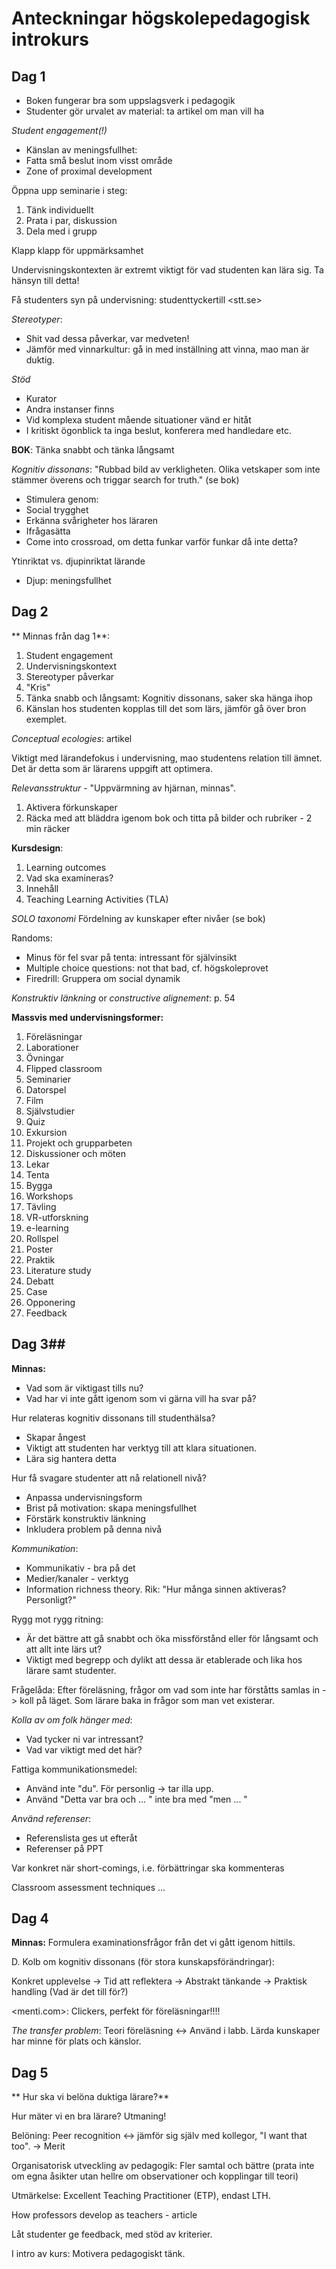 # Anteckningar högskolepedagogisk introkurs #

## Dag 1 ##

* Boken fungerar bra som uppslagsverk i pedagogik
* Studenter gör urvalet av material: ta artikel om man vill ha

_Student engagement(!)_

* Känslan av meningsfullhet:
* Fatta små beslut inom visst område
* Zone of proximal development

Öppna upp seminarie i steg: 

1. Tänk individuellt
2. Prata i par, diskussion
3. Dela med i grupp

Klapp klapp för uppmärksamhet

Undervisningskontexten är extremt viktigt för vad studenten kan lära sig. Ta hänsyn till detta!

Få studenters syn på undervisning: studenttyckertill <stt.se>

_Stereotyper_:

* Shit vad dessa påverkar, var medveten!
* Jämför med vinnarkultur: gå in med inställning att vinna, mao man är duktig. 

_Stöd_

* Kurator
* Andra instanser finns
* Vid komplexa student mående situationer vänd er hitåt
* I kritiskt ögonblick ta inga beslut, konferera med handledare etc.

**BOK**: Tänka snabbt och tänka långsamt

_Kognitiv dissonans_: "Rubbad bild av verkligheten. Olika vetskaper som inte stämmer överens och triggar search for truth." (se bok)
* Stimulera genom: 
* Social trygghet
* Erkänna svårigheter hos läraren
* Ifrågasätta 
* Come into crossroad, om detta funkar varför funkar då inte detta?

Ytinriktat vs. djupinriktat lärande

* Djup: meningsfullhet

## Dag 2 ##

** Minnas från dag 1**: 
1. Student engagement
2. Undervisningskontext
3. Stereotyper påverkar
4. "Kris"
5. Tänka snabb och långsamt: Kognitiv dissonans, saker ska hänga ihop
6. Känslan hos studenten kopplas till det som lärs, jämför gå över bron exemplet. 

_Conceptual ecologies_: artikel

Viktigt med lärandefokus i undervisning, mao studentens relation till ämnet. Det är detta som är lärarens uppgift att optimera. 

_Relevansstruktur_ - "Uppvärmning av hjärnan, minnas".

1. Aktivera förkunskaper
2. Räcka med att bläddra igenom bok och titta på bilder och rubriker - 2 min räcker

**Kursdesign**:

1. Learning outcomes
2. Vad ska examineras? 
3. Innehåll
4. Teaching Learning Activities (TLA)

_SOLO taxonomi_ Fördelning av kunskaper efter nivåer (se bok)

Randoms: 

* Minus för fel svar på tenta: intressant för självinsikt
* Multiple choice questions: not that bad, cf. högskoleprovet
* Firedrill: Gruppera om social dynamik

_Konstruktiv länkning_ or _constructive alignement_: p. 54

**Massvis med undervisningsformer:**

1. Föreläsningar
2. Laborationer
3. Övningar
4. Flipped classroom
5. Seminarier
6. Datorspel
7. Film
8. Självstudier
9. Quiz
10. Exkursion
11. Projekt och grupparbeten
12. Diskussioner och möten
13. Lekar
14. Tenta
15. Bygga
16. Workshops
17. Tävling
18. VR-utforskning
19. e-learning
20. Rollspel
21. Poster
22. Praktik
23. Literature study
24. Debatt
25. Case
26. Opponering
27. Feedback

## Dag 3##

**Minnas:**

* Vad som är viktigast tills nu?
* Vad har vi inte gått igenom som vi gärna vill ha svar på?

Hur relateras kognitiv dissonans till studenthälsa?

* Skapar ångest
* Viktigt att studenten har verktyg till att klara situationen.
* Lära sig hantera detta

Hur få svagare studenter att nå relationell nivå?

* Anpassa undervisningsform
* Brist på motivation: skapa meningsfullhet
* Förstärk konstruktiv länkning
* Inkludera problem på denna nivå

_Kommunikation_: 

* Kommunikativ - bra på det
* Medier/kanaler - verktyg
* Information richness theory. Rik: "Hur många sinnen aktiveras? Personligt?" 

Rygg mot rygg ritning: 

* Är det bättre att gå snabbt och öka missförstånd eller för långsamt och att allt inte lärs ut?
* Viktigt med begrepp och dylikt att dessa är etablerade och lika hos lärare samt studenter.

Frågelåda: Efter föreläsning, frågor om vad som inte har förståtts samlas in -> koll på läget. Som lärare baka in frågor som man vet existerar. 

_Kolla av om folk hänger med_: 
 * Vad tycker ni var intressant? 
 * Vad var viktigt med det här? 

 Fattiga kommunikationsmedel: 

 * Använd inte "du". För personlig -> tar illa upp. 
 * Använd "Detta var bra och ... " inte bra med "men ... "

 _Använd referenser_:

 * Referenslista ges ut efteråt
 * Referenser på PPT

 Var konkret när short-comings, i.e. förbättringar ska kommenteras

 Classroom assessment techniques ...

## Dag 4 ## 
**Minnas:** Formulera examinationsfrågor från det vi gått igenom hittils.

D. Kolb om kognitiv dissonans (för stora kunskapsförändringar):

Konkret upplevelse -> Tid att reflektera -> Abstrakt tänkande -> Praktisk handling (Vad är det till för?)

<menti.com>: Clickers, perfekt för föreläsningar!!!!

_The transfer problem_: Teori föreläsning <-> Använd i labb. Lärda kunskaper har minne för plats och känslor.

## Dag 5 ##

** Hur ska vi belöna duktiga lärare?**

Hur mäter vi en bra lärare? Utmaning!

Belöning: Peer recognition <-> jämför sig själv med kollegor, "I want that too". -> Merit

Organisatorisk utveckling av pedagogik: Fler samtal och bättre (prata inte om egna åsikter utan hellre om observationer och kopplingar till teori)

Utmärkelse: Excellent Teaching Practitioner (ETP), endast LTH. 

How professors develop as teachers - article

Låt studenter ge feedback, med stöd av kriterier. 

I intro av kurs: Motivera pedagogiskt tänk. 
